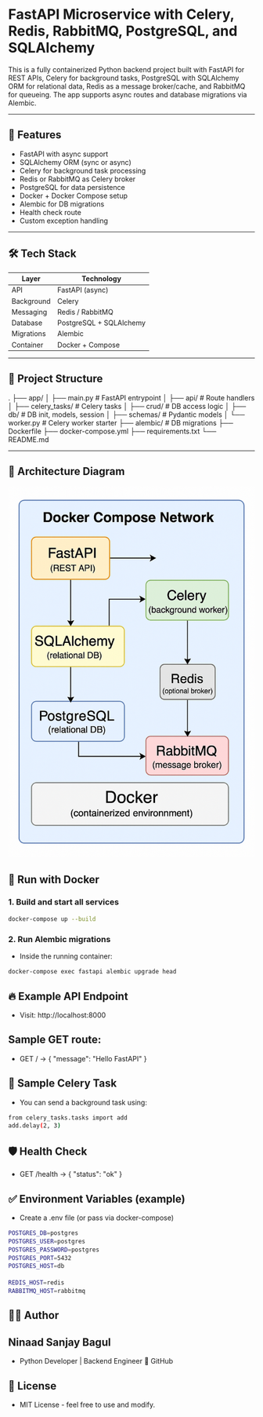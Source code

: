 # FastAPI Microservice with Celery, Redis, RabbitMQ, PostgreSQL, and SQLAlchemy

This is a fully containerized Python backend project built with FastAPI for REST APIs, Celery for background tasks, PostgreSQL with SQLAlchemy ORM for relational data, Redis as a message broker/cache, and RabbitMQ for queueing. The app supports async routes and database migrations via Alembic.

---

## 🚀 Features

- FastAPI with async support
- SQLAlchemy ORM (sync or async)
- Celery for background task processing
- Redis or RabbitMQ as Celery broker
- PostgreSQL for data persistence
- Docker + Docker Compose setup
- Alembic for DB migrations
- Health check route
- Custom exception handling

---

## 🛠️ Tech Stack

| Layer        | Technology            |
|--------------|------------------------|
| API          | FastAPI (async)       |
| Background   | Celery                |
| Messaging    | Redis / RabbitMQ      |
| Database     | PostgreSQL + SQLAlchemy |
| Migrations   | Alembic               |
| Container    | Docker + Compose      |

---

## 📂 Project Structure
.
├── app/
│ ├── main.py # FastAPI entrypoint
│ ├── api/ # Route handlers
│ ├── celery_tasks/ # Celery tasks
│ ├── crud/ # DB access logic
│ ├── db/ # DB init, models, session
│ ├── schemas/ # Pydantic models
│ └── worker.py # Celery worker starter
├── alembic/ # DB migrations
├── Dockerfile
├── docker-compose.yml
├── requirements.txt
└── README.md

---
## 🧭 Architecture Diagram

![Architecture Diagram](assets/architecture.png)

## 🐳 Run with Docker

### 1. Build and start all services
```bash
docker-compose up --build
```
### 2. Run Alembic migrations
- Inside the running container:
```bash
docker-compose exec fastapi alembic upgrade head
```
## 🔥 Example API Endpoint
- Visit: http://localhost:8000

## Sample GET route:
- GET / -> { "message": "Hello FastAPI" }

## 🧪 Sample Celery Task
- You can send a background task using:

```bash
from celery_tasks.tasks import add
add.delay(2, 3)
```
## 🛡 Health Check
- GET /health -> { "status": "ok" }

## ✅ Environment Variables (example)
- Create a .env file (or pass via docker-compose)

```bash
POSTGRES_DB=postgres
POSTGRES_USER=postgres
POSTGRES_PASSWORD=postgres
POSTGRES_PORT=5432
POSTGRES_HOST=db

REDIS_HOST=redis
RABBITMQ_HOST=rabbitmq
```
## 🧑‍💻 Author
## Ninaad Sanjay Bagul 
* Python Developer | Backend Engineer
💼 GitHub

## 📝 License
- MIT License - feel free to use and modify.